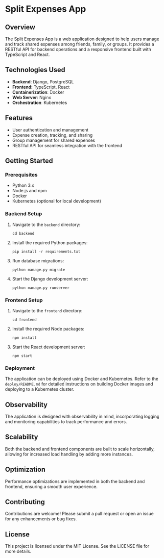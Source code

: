 # Split Expenses App

## Overview

The Split Expenses App is a web application designed to help users manage and track shared expenses among friends, family, or groups. It provides a RESTful API for backend operations and a responsive frontend built with TypeScript and React.

## Technologies Used

- **Backend**: Django, PostgreSQL
- **Frontend**: TypeScript, React
- **Containerization**: Docker
- **Web Server**: Nginx
- **Orchestration**: Kubernetes

## Features

- User authentication and management
- Expense creation, tracking, and sharing
- Group management for shared expenses
- RESTful API for seamless integration with the frontend

## Getting Started

### Prerequisites

- Python 3.x
- Node.js and npm
- Docker
- Kubernetes (optional for local development)

### Backend Setup

1. Navigate to the `backend` directory:

   ```
   cd backend
   ```

2. Install the required Python packages:

   ```
   pip install -r requirements.txt
   ```

3. Run database migrations:

   ```
   python manage.py migrate
   ```

4. Start the Django development server:

   ```
   python manage.py runserver
   ```

### Frontend Setup

1. Navigate to the `frontend` directory:

   ```
   cd frontend
   ```

2. Install the required Node packages:

   ```
   npm install
   ```

3. Start the React development server:

   ```
   npm start
   ```

### Deployment

The application can be deployed using Docker and Kubernetes. Refer to the `deploy/README.md` for detailed instructions on building Docker images and deploying to a Kubernetes cluster.

## Observability

The application is designed with observability in mind, incorporating logging and monitoring capabilities to track performance and errors.

## Scalability

Both the backend and frontend components are built to scale horizontally, allowing for increased load handling by adding more instances.

## Optimization

Performance optimizations are implemented in both the backend and frontend, ensuring a smooth user experience.

## Contributing

Contributions are welcome! Please submit a pull request or open an issue for any enhancements or bug fixes.

## License

This project is licensed under the MIT License. See the LICENSE file for more details.
